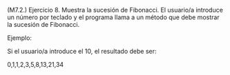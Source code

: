 (M7.2.) Ejercicio 8. Muestra la sucesión de Fibonacci.
El usuario/a introduce un número por teclado y el programa llama a un método que debe mostrar la sucesión de Fibonacci.

Ejemplo:

Si el usuario/a introduce el 10, el resultado debe ser:

0,1,1,2,3,5,8,13,21,34
